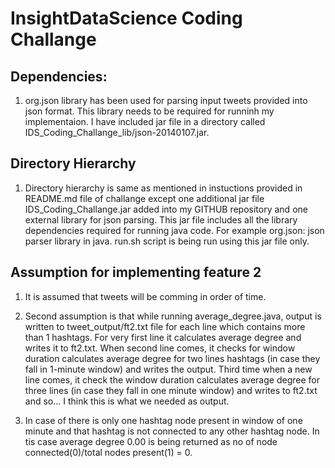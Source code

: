 # InsightDataScience Coding Challange

## Dependencies:

1. 	org.json library has been used for parsing input tweets provided into json format. This library needs to be required for runninh my implementaion. I have included jar file in a directory called IDS_Coding_Challange_lib/json-20140107.jar.

## Directory Hierarchy

1.	Directory hierarchy is same as mentioned in instuctions provided in README.md file of challange except one additional jar file IDS_Coding_Challange.jar added into my GITHUB repository and one external library for json parsing. This jar file includes all the library dependencies required for running java code. For example org.json: json parser library in java. run.sh script is being run using this jar file only.

## Assumption for implementing feature 2

1. 	It is assumed that tweets will be comming in order of time.
	
2. 	Second assumption is that while running average_degree.java, output is written to tweet_output/ft2.txt file for each line which contains more than 1 hashtags. 
	For very first line it calculates average degree and writes it to ft2.txt. When second line comes, it checks for window duration calculates average degree for 
	two lines hashtags (in case they fall in 1-minute window) and writes the output. Third time when a new line comes, it check the window duration calculates average 
	degree for three lines (in case they fall in one minute  window) and writes to ft2.txt and so... I think this is what we needed as output. 

3.	In case of there is only one hashtag node present in window of one minute and that hashtag is not connected to any other hashtag node. In tis case average degree 0.00 is being returned as no of node connected(0)/total nodes present(1) = 0.
